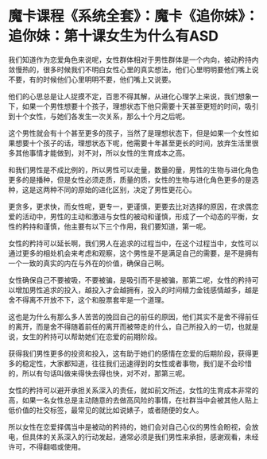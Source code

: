 # 魔卡课程《系统全套》：魔卡《追你妹》：追你妹：第十课女生为什么有ASD

我们知道作为恋爱角色来说呢，女性群体相对于男性群体是一个内向，被动矜持内敛慢热的，很多时候我们不明白女性心里的真实想法，他们心里明明要他们嘴上说不要，有的时候他们心里明明不要，他们嘴上又说要。

他们的心思总是让人捉摸不定，百思不得其解，从进化心理学上来说，我们想象一下，如果一个男性想要十个孩子，理想状态下他只需要十天甚至更短的时间，吸引到十个女性，与她们各发生一次关系，那么十个月之后呢。

这个男性就会有十个甚至更多的孩子，当然了是理想状态下，但是如果一个女性如果想要十个孩子的话，理想状态下呢，他需要十年甚至更长的时间，放弃生活里很多其他事情才能做到，对不对，所以女性的生育成本之高。

和我们男性是不成比例的，所以男性可以走量，数量的量，男性的生物与进化角色更多的是播种，但是女性必须走质，质量的质，女性的生物与进化角色更多的是选种，这是这两种不同的原始的进化区别，决定了男性更花心。

更贪多，更求快，而女性呢，更专一，更谨慎，更要去比对选择的原因，在求偶恋爱的活动中，男性的主动和激进与女性的被动和谨慎，形成了一个动态的平衡，女性的矜持和谨慎，他主要有以下三个作用，我们要知道，第一呢。

女性的矜持可以延长啊，我们男人在追求的过程当中，在这个过程当中，女性可以通过更多的相处机会来考虑和观察，这个男性是不是满足自己的需要，是不是拥有一个一致的真实的内在与外在的价值，确保自己啊。

女性确保自己不要被吸，不要被骗，是吸引而不是被骗，那第二呢，女性的矜持可以增加男性追求的投入，越投入才会越拥有，投入的时间精力金钱感情越多，越是舍不得离不开放不下，这个和股票套牢是一个道理。

这也是为什么有那么多人苦苦的挽回自己的前任的原因，他们其实不是舍不得前任的离开，而是舍不得随着前任的离开而被带走的什么，自己所投入的一切，也就是说，女生的矜持可以帮助她们在恋爱的前期阶段。

获得我们男性更多的投资和投入，这有助于她们的感情在恋爱的后期阶段，获得更多的稳定性，大家都知道，往往我们迅速得到的女性或者事物，我们是不会珍惜的，所以有句话叫做来得快去得也快，对不对，那第三呢。

女性的矜持可以避开承担关系深入的责任，就如前文所述，女性的生育成本非常的高，如果一名女性总是主动随意的去做高风险的事情，在社群当中会被其他人贴上低价值的社交标签，最常见的就比如说婊子，或者随便的女人。

所以女性在恋爱择偶当中是被动的矜持的，她们会对自己心仪的男性会盼视，会放电，但具体的关系深入的行动发起，通常必须是我们男性来承担，感谢观看，未经许可，不得翻唱或使用。

